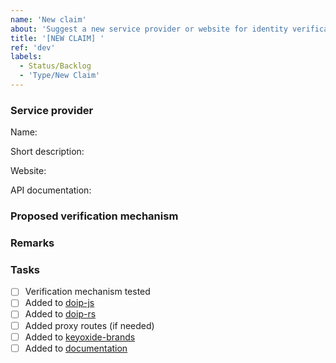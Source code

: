 ```yaml
---
name: 'New claim'
about: 'Suggest a new service provider or website for identity verification'
title: '[NEW CLAIM] '
ref: 'dev'
labels:
  - Status/Backlog
  - 'Type/New Claim'
---
```


### Service provider

Name: 

Short description: 

Website: 

API documentation: 

### Proposed verification mechanism

<!-- Optional, only fill in if you already know which APIs to use, etc -->


### Remarks



### Tasks

<!-- Leave the following unchecked -->
- [ ] Verification mechanism tested
- [ ] Added to [doip-js](https://codeberg.org/keyoxide/doipjs)
- [ ] Added to [doip-rs](https://codeberg.org/keyoxide/doip-rs)
- [ ] Added proxy routes (if needed)
- [ ] Added to [keyoxide-brands](https://codeberg.org/keyoxide/keyoxide-brands)
- [ ] Added to [documentation](https://codeberg.org/keyoxide/keyoxide-docs)
